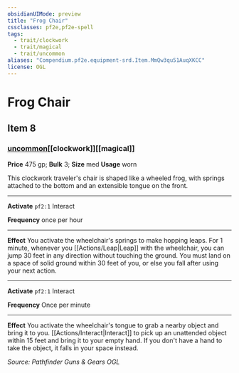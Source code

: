 ```yaml
---
obsidianUIMode: preview
title: "Frog Chair"
cssclasses: pf2e,pf2e-spell
tags:
  - trait/clockwork
  - trait/magical
  - trait/uncommon
aliases: "Compendium.pf2e.equipment-srd.Item.MmQw3qu51AuqXKCC"
license: OGL
---
```

# Frog Chair
## Item 8
### [uncommon](uncommon "Uncommon Rarity Trait")[[clockwork]][[magical]]


**Price** 475 gp; 
**Bulk** 3; **Size** med
**Usage** worn

This clockwork traveler's chair is shaped like a wheeled frog, with springs attached to the bottom and an extensible tongue on the front.

* * *

**Activate** `pf2:1` Interact

**Frequency** once per hour

* * *

**Effect** You activate the wheelchair's springs to make hopping leaps. For 1 minute, whenever you [[Actions/Leap|Leap]] with the wheelchair, you can jump 30 feet in any direction without touching the ground. You must land on a space of solid ground within 30 feet of you, or else you fall after using your next action.

* * *

**Activate** `pf2:1` Interact

**Frequency** Once per minute

* * *

**Effect** You activate the wheelchair's tongue to grab a nearby object and bring it to you. [[Actions/Interact|Interact]] to pick up an unattended object within 15 feet and bring it to your empty hand. If you don't have a hand to take the object, it falls in your space instead.

*Source: Pathfinder Guns & Gears*
*OGL*